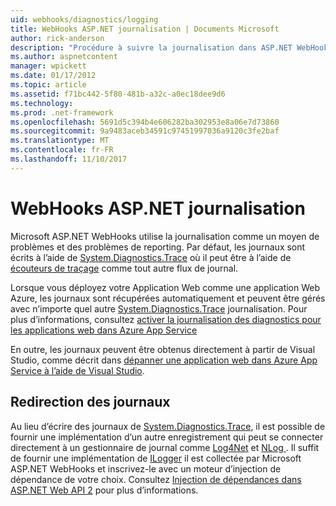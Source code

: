 ```yaml
---
uid: webhooks/diagnostics/logging
title: WebHooks ASP.NET journalisation | Documents Microsoft
author: rick-anderson
description: "Procédure à suivre la journalisation dans ASP.NET WebHooks."
ms.author: aspnetcontent
manager: wpickett
ms.date: 01/17/2012
ms.topic: article
ms.assetid: f71bc442-5f80-481b-a32c-a0ec18dee9d6
ms.technology: 
ms.prod: .net-framework
ms.openlocfilehash: 5691d5c394b4e606282ba302953e8a06e7d73860
ms.sourcegitcommit: 9a9483aceb34591c97451997036a9120c3fe2baf
ms.translationtype: MT
ms.contentlocale: fr-FR
ms.lasthandoff: 11/10/2017
---
```

# <a name="aspnet-webhooks-logging"></a>WebHooks ASP.NET journalisation

Microsoft ASP.NET WebHooks utilise la journalisation comme un moyen de problèmes et des problèmes de reporting. Par défaut, les journaux sont écrits à l’aide de [System.Diagnostics.Trace](https://msdn.microsoft.com/en-us/library/system.diagnostics.trace) où il peut être à l’aide de [écouteurs de traçage](https://msdn.microsoft.com/en-us/library/system.diagnostics.tracelistener.aspx) comme tout autre flux de journal.

Lorsque vous déployez votre Application Web comme une application Web Azure, les journaux sont récupérées automatiquement et peuvent être gérés avec n’importe quel autre [System.Diagnostics.Trace](https://msdn.microsoft.com/en-us/library/system.diagnostics.trace) journalisation. Pour plus d’informations, consultez [activer la journalisation des diagnostics pour les applications web dans Azure App Service](https://azure.microsoft.com/en-us/documentation/articles/web-sites-enable-diagnostic-log/)

En outre, les journaux peuvent être obtenus directement à partir de Visual Studio, comme décrit dans [dépanner une application web dans Azure App Service à l’aide de Visual Studio](https://azure.microsoft.com/en-us/documentation/articles/web-sites-dotnet-troubleshoot-visual-studio/#webserverlogs).

## <a name="redirecting-logs"></a>Redirection des journaux

Au lieu d’écrire des journaux de [System.Diagnostics.Trace](https://msdn.microsoft.com/en-us/library/system.diagnostics.trace), il est possible de fournir une implémentation d’un autre enregistrement qui peut se connecter directement à un gestionnaire de journal comme [Log4Net](http://logging.apache.org/log4net/) et [NLog ](http://nlog-project.org/). Il suffit de fournir une implémentation de [ILogger](https://github.com/aspnet/WebHooks/blob/master/src/Microsoft.AspNet.WebHooks.Common/Diagnostics/ILogger.cs) il est collectée par Microsoft ASP.NET WebHooks et inscrivez-le avec un moteur d’injection de dépendance de votre choix. Consultez [Injection de dépendances dans ASP.NET Web API 2](https://www.asp.net/web-api/overview/advanced/dependency-injection) pour plus d’informations.
